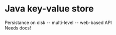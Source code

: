 # Java key-value store

<p>
 Persistance on disk -- multi-level -- web-based API <br />
 Needs docs!
 </p>
